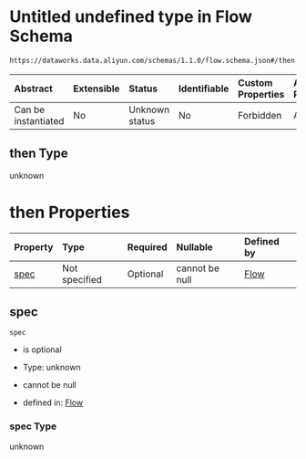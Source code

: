 # Untitled undefined type in Flow Schema

```txt
https://dataworks.data.aliyun.com/schemas/1.1.0/flow.schema.json#/then
```



| Abstract            | Extensible | Status         | Identifiable | Custom Properties | Additional Properties | Access Restrictions | Defined In                                                              |
| :------------------ | :--------- | :------------- | :----------- | :---------------- | :-------------------- | :------------------ | :---------------------------------------------------------------------- |
| Can be instantiated | No         | Unknown status | No           | Forbidden         | Allowed               | none                | [flow.schema.json\*](../../out/flow.schema.json "open original schema") |

## then Type

unknown

# then Properties

| Property      | Type          | Required | Nullable       | Defined by                                                                                                                    |
| :------------ | :------------ | :------- | :------------- | :---------------------------------------------------------------------------------------------------------------------------- |
| [spec](#spec) | Not specified | Optional | cannot be null | [Flow](flow-then-properties-spec.md "https://dataworks.data.aliyun.com/schemas/1.1.0/flow.schema.json#/then/properties/spec") |

## spec



`spec`

*   is optional

*   Type: unknown

*   cannot be null

*   defined in: [Flow](flow-then-properties-spec.md "https://dataworks.data.aliyun.com/schemas/1.1.0/flow.schema.json#/then/properties/spec")

### spec Type

unknown

